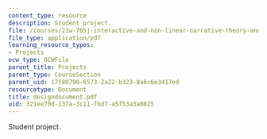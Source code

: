 ```yaml
---
content_type: resource
description: Student project.
file: /courses/21w-765j-interactive-and-non-linear-narrative-theory-and-practice-spring-2004/321ee70d137a3c11f6d7a5f53a3a0825_designdocument.pdf
file_type: application/pdf
learning_resource_types:
- Projects
ocw_type: OCWFile
parent_title: Projects
parent_type: CourseSection
parent_uid: 17f80790-6573-2a22-b323-8a6c6e3417ed
resourcetype: Document
title: designdocument.pdf
uid: 321ee70d-137a-3c11-f6d7-a5f53a3a0825
---
```

Student project.

